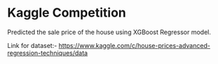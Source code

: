 # Kaggle Competition 
Predicted the sale price of the house using XGBoost Regressor model.

Link for dataset:-
https://www.kaggle.com/c/house-prices-advanced-regression-techniques/data
